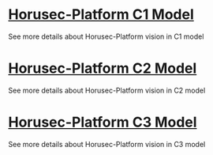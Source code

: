 
# [Horusec-Platform C1 Model](/Horusec-Platform/C1-Model/HOME)
  See more details about Horusec-Platform vision in C1 model

# [Horusec-Platform C2 Model](/Horusec-Platform/C2-Model/HOME)
  See more details about Horusec-Platform vision in C2 model

# [Horusec-Platform C3 Model](/Horusec-Platform/C3-Model/HOME)
  See more details about Horusec-Platform vision in C3 model